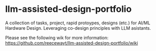 # llm-assisted-design-portfolio
A collection of tasks, project, rapid protoypes, designs (etc.) for AI/ML Hardware Design. Leveraging co-design principles with LLM asistants.

Please see the following wik for more information: https://github.com/reecewayt/llm-assisted-design-portfolio/wiki
